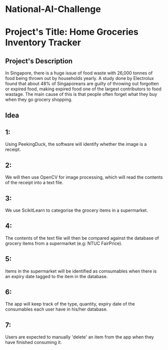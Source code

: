 # National-AI-Challenge
<h1> Project's Title: Home Groceries Inventory Tracker </h1>
<h2> Project's Description </h2>
In Singapore, there is a huge issue of food waste with 26,000 tonnes of food being thrown out by households yearly. A study done by Electrolux found that about 48% of Singaporeans are guilty of throwing out forgotten or expired food, making expired food one of the largest contributors to food wastage. The main cause of this is that people often forget what they buy when they go grocery shopping.
<h2> Idea </h2>
<h2> 1: </h2> Using PeekingDuck, the software will identify whether the image is a receipt.
<h2> 2: </h2> We will then use OpenCV for image processing, which will read the contents of the receipt into a text file.
<h2> 3: </h2> We use ScikitLearn to categorise the grocery items in a supermarket. 
<h2> 4: </h2> The contents of the text file will then be compared against the database of grocery items from a supermarket (e.g: NTUC FairPrice).
<h2> 5: </h2> Items in the supermarket will be identified as comsumables when there is an expiry date tagged to the item in the database.
<h2> 6: </h2> The app will keep track of the type, quantity, expiry date of the consumables each user have in his/her database.
<h2> 7: </h2> Users are expected to manually 'delete' an item from the app when they have finished consuming it.
